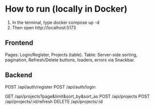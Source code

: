 # How to run (locally in Docker)

1. In the terminal, type docker compose up -d
2. Then open http://localhost:5173

## Frontend

Pages: Login/Register, Projects (table).
Table: Server-side sorting, pagination, Refresh/Delete buttons, loaders, errors via Snackbar.

## Backend

POST /api/auth/register
POST /api/auth/login

GET /api/projects?page&limit&sort_by&sort_as
POST /api/projects
POST /api/projects/:id/refresh
DELETE /api/projects/:id

